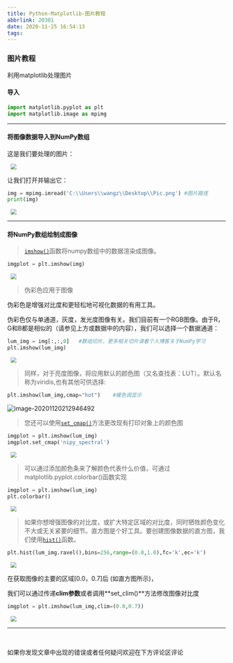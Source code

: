 ```yaml
---
title: Python-Matplotlib-图片教程
abbrlink: 20301
date: 2020-11-25 16:54:13
tags:
---
```


### 图片教程

利用matplotlib处理图片

<!--more-->

#### 导入

```python
import matplotlib.pyplot as plt
import matplotlib.image as mpimg
```

---

#### 将图像数据导入到NumPy数组

这是我们要处理的图片：

<img src="https://cdn.jsdelivr.net/gh/zangwhe/Image@main/2020/11/20/eca78bc2a4cd3044e704e56767078adf.png" style="zoom:80%;margin-left:10px" />

让我们打开并输出它：

```python
img = mpimg.imread('C:\\Users\\wangz\\Desktop\\Pic.png') #图片路径
print(img)
```

<img src="https://cdn.jsdelivr.net/gh/zangwhe/Image@main/2020/11/20/b92eba8f96442abb65015ae5862c0264.png" style="zoom:80%;margin-left:10px" />

---

#### 将NumPy数组绘制成图像

> [`imshow()`](https://matplotlib.org/api/_as_gen/matplotlib.pyplot.imshow.html#matplotlib.pyplot.imshow)函数将numpy数组中的数据渲染成图像。

```python
imgplot = plt.imshow(img)
```

<img src="https://cdn.jsdelivr.net/gh/zangwhe/Image@main/2020/11/20/d876abea0674df9600ae45f3e725bf76.png" style="zoom:80%;margin-left:10px" />

> 伪彩色应用于图像

伪彩色是增强对比度和更轻松地可视化数据的有用工具。

伪彩色仅与单通道，灰度，发光度图像有关。我们目前有一个RGB图像。由于R，G和B都是相似的（请参见上方或数据中的内容），我们可以选择一个数据通道：

```python
lum_img = img[:,:,0]   #数组切片，更多相关切片请看个人博客关于NumPy学习
plt.imshow(lum_img)
```

<img src="https://cdn.jsdelivr.net/gh/zangwhe/Image@main/2020/11/20/f81bafc9654111311ebc0f39d0108936.png" style="zoom:80%;margin-left:10px" />

> 同样，对于亮度图像，将应用默认的颜色图（又名查找表：LUT）。默认名称为viridis,也有其他可供选择:

```python
plt.imshow(lum_img,cmap="hot")    #暖色调显示
```

![image-20201120212946492](C:\Users\wangz\AppData\Roaming\Typora\typora-user-images\image-20201120212946492.png)

> 您还可以使用[`set_cmap()`](https://matplotlib.org/api/cm_api.html#matplotlib.cm.ScalarMappable.set_cmap)方法更改现有打印对象上的颜色图

```python
imgplot = plt.imshow(lum_img)
imgplot.set_cmap('nipy_spectral')
```

<img src="https://cdn.jsdelivr.net/gh/zangwhe/Image@main/2020/11/20/d14d93979e5c002dede7d045f745d30b.png" style="zoom:80%;margin-left:10px" />

> 可以通过添加颜色条来了解颜色代表什么价值，可通过matplotlib.pyplot.colorbar()函数实现

```python
imgplot = plt.imshow(lum_img)
plt.colorbar()
```

<img src="https://cdn.jsdelivr.net/gh/zangwhe/Image@main/2020/11/20/dfdb2bb41d08ec8de061672881d7630f.png" style="zoom:80%;margin-left:10px" />

> 如果你想增强图像的对比度，或扩大特定区域的对比度，同时牺牲颜色变化不大或无关紧要的细节。直方图是个好工具。要创建图像数据的直方图，我们使用[`hist()`](https://matplotlib.org/api/_as_gen/matplotlib.pyplot.hist.html#matplotlib.pyplot.hist)函数。

```python
plt.hist(lum_img.ravel(),bins=256,range=(0.0,1.0),fc='k',ec='k')
```

<img src="https://cdn.jsdelivr.net/gh/zangwhe/Image@main/2020/11/20/add5f57e923c19a1ee1d71fafbfa2daa.png" style="zoom:80%;margin-left:10px" />

在获取图像的主要的区域[0.0，0.7]后 (如直方图所示)，

我们可以通过传递**clim参数**或者调用**set_clim()**方法修改图像对比度

```python
imgplot = plt.imshow(lum_img,clim=(0.0,0.7))
```

<img src="https://cdn.jsdelivr.net/gh/zangwhe/Image@main/2020/11/20/d3cf83c9688e336ab13dd9ce35dd1d44.png" style="zoom:80%;margin-left:10px" />

<br>

---

<br>

如果你发现文章中出现的错误或者任何疑问欢迎在下方评论区评论